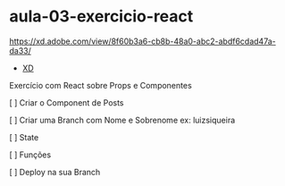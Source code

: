 # aula-03-exercicio-react

https://xd.adobe.com/view/8f60b3a6-cb8b-48a0-abc2-abdf6cdad47a-da33/

- [XD](https://discord.com/channels/@me/1017494625658871838/1097969689675698238)

Exercício com React sobre Props e Componentes

[ ] Criar o Component de Posts

[ ] Criar uma Branch com Nome e Sobrenome ex: luizsiqueira

[ ] State

[ ] Funções

[ ] Deploy na sua Branch
